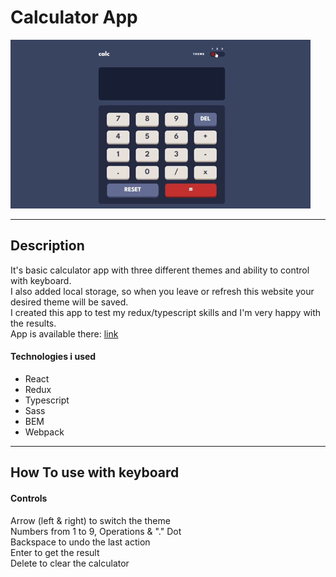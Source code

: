# Calculator App

<img src="./giphy.gif" alt="gif"/>

---

## Description

It's basic calculator app with three different themes and ability to control with keyboard.\
I also added local storage, so when you leave or refresh this website your desired theme will be saved.\
I created this app to test my redux/typescript skills and I'm very happy with the results. \
App is available there: [link](https://musikhood.github.io/Calculator/)

#### Technologies i used

- React
- Redux
- Typescript
- Sass
- BEM
- Webpack

---

## How To use with keyboard

#### Controls

Arrow (left & right) to switch the theme\
Numbers from 1 to 9, Operations & "." Dot\
Backspace to undo the last action\
Enter to get the result\
Delete to clear the calculator
